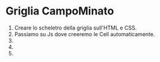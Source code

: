 Griglia CampoMinato
===
1. Creare lo scheletro della griglia sull'HTML e CSS.
2. Passiamo su Js dove creeremo le Cell automaticamente.
3. 
4. 
5. 